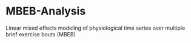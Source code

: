 # MBEB-Analysis
Linear mixed effects modeling of physiological time series over multiple brief exercise bouts (MBEB)
